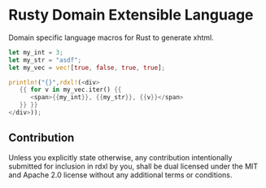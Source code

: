 # Rusty Domain Extensible Language

Domain specific language macros for Rust to generate xhtml.

```rust
let my_int = 3;
let my_str = "asdf";
let my_vec = vec![true, false, true, true];

println!("{}",rdxl!(<div>
   {{ for v in my_vec.iter() {{
      <span>{{my_int}}, {{my_str}}, {{v}}</span>
   }} }}
</div>));
```

## Contribution
Unless you explicitly state otherwise, any contribution intentionally submitted for inclusion in rdxl by you,
shall be dual licensed under the MIT and Apache 2.0 license without any additional terms or conditions.
